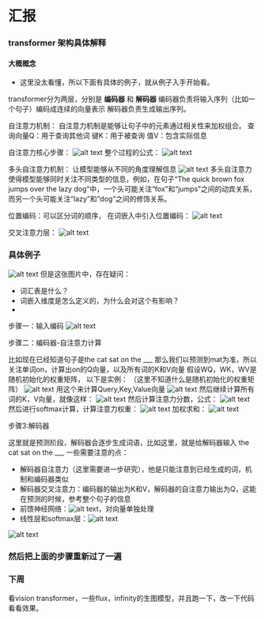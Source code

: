 # 汇报

### transformer 架构具体解释

#### 大概概念

- 这里没太看懂，所以下面有具体的例子，就从例子入手开始看。

transformer分为两层，分别是 **编码器** 和 **解码器**
编码器负责将输入序列（比如一个句子）编码成连续的向量表示
解码器负责生成输出序列。

自注意力机制：
自注意力机制是能够让句子中的元素通过相关性来加权组合。
查询向量Q：用于查询其他词
键K：用于被查询
值V：包含实际信息

自注意力核心步骤：
![alt text](image-5.png)
整个过程的公式：
![alt text](image-6.png)

多头自注意力机制：
让模型能够从不同的角度理解信息
![alt text](image-7.png)
多头自注意力使得模型能够同时关注不同类型的信息，例如，在句子“The quick brown fox jumps over the lazy dog”中，一个头可能关注“fox”和“jumps”之间的动宾关系，而另一个头可能关注“lazy”和“dog”之间的修饰关系。

位置编码：可以区分词的顺序，
在词嵌入中引入位置编码：
![alt text](image-8.png)

交叉注意力层：
![alt text](image-9.png)

### 具体例子

![alt text](image-10.png)
但是这张图片中，存在疑问：

- 词汇表是什么？
- 词嵌入维度是怎么定义的，为什么会对这个有影响？
- 

步骤一：输入编码
![alt text](image-11.png)

步骤二：编码器-自注意力计算

比如现在已经知道句子是the cat sat on the ___
那么我们以预测到mat为准，所以关注单词on，计算出on的Q向量，以及所有词的K和V向量
假设WQ，WK，WV是随机初始化的权重矩阵，
以下是实例：
（这里不知道什么是随机初始化的权重矩阵）
![alt text](image-12.png)
用这个来计算Query,Key,Value向量
![alt text](image-13.png)
然后继续计算所有词的K，V向量，就像这样：
![alt text](image-14.png)
然后计算注意力分数，公式：
![alt text](image-15.png)
然后进行softmax计算，计算注意力权重：
![alt text](image-16.png)
加权求和：
![alt text](image-17.png)

步骤3:解码器

这里就是预测阶段，解码器会逐步生成词语，比如这里，就是给解码器输入
the cat sat on the ___
一些需要注意的点：
- 解码器自注意力（这里需要进一步研究），他是只能注意到已经生成的词，机制和编码器类似
- 解码器交叉注意力：编码器的输出为K和V，解码器的自注意力输出为Q，这能在预测的时候，参考整个句子的信息
- 前馈神经网络：![alt text](image-18.png)，对向量单独处理
- 线性层和softmax层：![alt text](image-19.png)

![alt text](image-20.png)

### 然后把上面的步骤重新过了一遍

### 下周

看vision transformer，一些flux，infinity的生图模型，并且跑一下，改一下代码看看效果。




